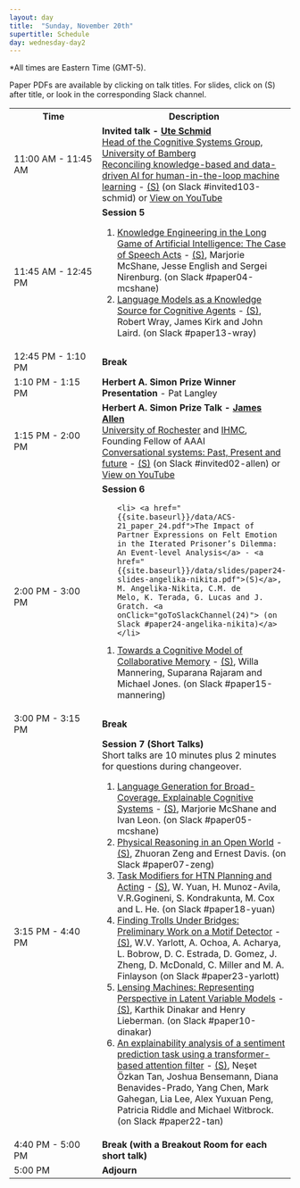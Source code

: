 ```yaml
---
layout: day
title:  "Sunday, November 20th"
supertitle: Schedule
day: wednesday-day2
---
```

*All times are Eastern Time (GMT-5). 
<!--

This day's session talks are available on YouTube
at
[ACS 2021 Day 2](https://www.youtube.com/playlist?list=PL-1wKlUbAzGTQ-jqenM3OHpSNcFka6VOl).
Invited talks are linked directly as shown below.

-->

Paper PDFs are available by clicking on talk titles. For slides, click on
(S) after title, or look in the corresponding Slack channel.

<!-- You can watch the 
     [recorded talks](https://www.youtube.com/playlist?list=PL-1wKlUbAzGTjZjLcOduALuoZ3aupVSqe) for this day.  (FIX LINK) -->

<table>
<tr>
<th width=190px> Time </th>
<th> Description </th>
</tr>
<tr>
  <td> <span class="schedtime"> 11:00 AM - 11:45 AM </span></td><td> 
<b>  Invited talk - <a href="{{site.baseurl}}/speakers/ute_schmid/">Ute Schmid</a> </b><br>
<a href="https://www.uni-bamberg.de/en/cogsys/schmid/">Head of the Cognitive Systems Group, University of Bamberg</a>
<br><a href="{{site.baseurl}}/talks/#schmid">Reconciling knowledge-based and data-driven AI for human-in-the-loop
  machine learning</a>  - <a
  href="{{site.baseurl}}/data/slides/invited-schmid-slides.pdf">(S)</a><a
  onClick="goToSlackChannel(103)"> (on Slack #invited103-schmid)</a>
  or <a
 href="https://www.youtube.com/watch?v=QoC3th7roi4&list=PL-1wKlUbAzGSdwkBuFJhELkCQ6Hz9u60C&index=2">View
 on YouTube</a>
  </td>
  </tr>

<tr>
  <td id="session5"> <span class="schedtime"> 11:45 AM - 12:45 PM </span></td><td> <b> Session 5</b>
<!-- ###### Chaired by TBD -->
  <ol>
   <li> <a href="{{site.baseurl}}/data/ACS-21_paper_4.pdf">Knowledge
  Engineering in the Long Game of Artificial Intelligence: The Case of
  Speech Acts</a> - <a href="{{site.baseurl}}/data/slides/paper04-slides-mcshane.pdf">(S)</a>, Marjorie McShane, Jesse
   English and Sergei Nirenburg. <a onClick="goToSlackChannel(4)"> (on Slack #paper04-mcshane)</a></li>
   <li> <a href="{{site.baseurl}}/data/ACS-21_paper_13.pdf">Language Models
  as a Knowledge Source for Cognitive Agents</a> -  <a href="{{site.baseurl}}/data/slides/paper13-slides-wray-kirk-laird.pdf">(S)</a>,
  Robert Wray, James Kirk and John Laird. 
 <a onClick="goToSlackChannel(13)"> (on Slack #paper13-wray)</a></li>
  </ol>
  </td>
</tr>

<tr> <td> <span class="schedtime"> 12:45 PM - 1:10 PM </span></td> <td>  <b> Break</b> </td> </tr>
<tr> <td> <span class="schedtime"> 1:10 PM - 1:15 PM </span></td> <td>
<b> Herbert A. Simon Prize Winner Presentation </b>  - Pat Langley</td>
</tr>

<tr>
<td> <span class="schedtime"> 1:15 PM - 2:00 PM </span></td>
<td> <b>  Herbert A. Simon Prize Talk - <a href="{{site.baseurl}}/speakers/james_allen/"> James Allen</a> </b><br>
    <a href="https://www.cs.rochester.edu/u/james/">University of
    Rochester</a> and <a href="https://www.ihmc.us/groups/jallen/">IHMC</a>, Founding Fellow of AAAI<br>
    <a href="{{site.baseurl}}/talks/#allen">Conversational systems: Past,
    Present and future</a>  - <a
    href="{{site.baseurl}}/data/slides/invited-Allen-slides-SimonTalk.pdf">(S)</a>
    <a onClick="goToSlackChannel(102)"> (on Slack #invited02-allen)</a>
     or <a
 href="https://www.youtube.com/watch?v=4IGfMcxUrLs&list=PL-1wKlUbAzGSdwkBuFJhELkCQ6Hz9u60C&index=1">View
 on YouTube</a></td>
  </tr>



<tr>
  <td id="session6"> <span class="schedtime"> 2:00 PM - 3:00 PM </span></td><td> <b> Session 6 </b>
<!-- ###### Chaired by TBD -->
  <ol>

    <li> <a href="{{site.baseurl}}/data/ACS-21_paper_24.pdf">The Impact of
    Partner Expressions on Felt Emotion in the Iterated Prisoner’s Dilemma:
    An Event-level Analysis</a> - <a href="{{site.baseurl}}/data/slides/paper24-slides-angelika-nikita.pdf">(S)</a>, M. Angelika-Nikita, C.M. de
    Melo, K. Terada, G. Lucas and J. Gratch. <a onClick="goToSlackChannel(24)"> (on Slack #paper24-angelika-nikita)</a></li>

   <li> <a href="{{site.baseurl}}/data/ACS-21_paper_15.pdf">Towards a Cognitive Model of
    Collaborative Memory</a> - <a href="{{site.baseurl}}/data/slides/paper15-slides-mannering.pdf">(S)</a>, Willa Mannering, Suparana Rajaram and Michael
    Jones. <a onClick="goToSlackChannel(15)"> (on Slack #paper15-mannering)</a> </li> 
    
  </ol>
  </td>
  </tr>
<tr>
    <td> <span class="schedtime"> 3:00 PM - 3:15 PM </span></td> <td>  <b>
    Break</b> </td>
    </tr>
<tr>
  <td id="session7"> <span class="schedtime"> 3:15 PM - 4:40 PM </span></td><td> <b>
  Session 7 (Short Talks)</b>
  <div class=shortnote>Short talks are 10 minutes plus 2 minutes for questions during changeover.</div>
<!-- ###### Chaired by TBD -->
 <ol>
  <li> <a href="{{site.baseurl}}/data/ACS-21_paper_5.pdf">Language
  Generation for Broad-Coverage, Explainable Cognitive Systems</a>
   - <a href="{{site.baseurl}}/data/slides/paper05-slides-mcshane-leon.pdf">(S)</a>,
  Marjorie McShane and Ivan Leon. <a onClick="goToSlackChannel(5)"> (on Slack #paper05-mcshane)</a></li>
  <li> <a href="{{site.baseurl}}/data/ACS-21_paper_7.pdf">Physical
  Reasoning in an Open World</a> - <a href="{{site.baseurl}}/data/slides/paper07-slides-zeng-davis.pdf">(S)</a>,
  Zhuoran Zeng and Ernest Davis. <a onClick="goToSlackChannel(7)"> (on Slack #paper07-zeng)</a></li>
  <li> <a href="{{site.baseurl}}/data/ACS-21_paper_18.pdf">Task Modifiers
  for HTN Planning and Acting</a> - <a href="{{site.baseurl}}/data/slides/paper18-slides-yuan.pdf">(S)</a>,
  W. Yuan, H. Munoz-Avila, V.R.Gogineni, S. Kondrakunta, M. Cox and L. He. <a onClick="goToSlackChannel(18)"> (on Slack #paper18-yuan)</a></li>

   <li> <a href="{{site.baseurl}}/data/ACS-21_paper_23.pdf">Finding Trolls
   Under Bridges: Preliminary Work on a Motif Detector</a> - <a href="{{site.baseurl}}/data/slides/paper23-slides-yarlott.pdf">(S)</a>,
   W.V. Yarlott, A. Ochoa, A. Acharya, L. Bobrow, D. C. Estrada, D. Gomez,
   J. Zheng, D. McDonald, C. Miller and M. A. Finlayson<a onClick="goToSlackChannel(23)"> (on Slack #paper23-yarlott)</a></li>
   <li> <a href="{{site.baseurl}}/data/ACS-21_paper_10.pdf">Lensing
   Machines: Representing Perspective in Latent Variable Models</a> - <a href="{{site.baseurl}}/data/slides/paper10-slides-kinakar-liberman.pdf">(S)</a>, Karthik Dinakar and Henry Lieberman. <a onClick="goToSlackChannel(10)"> (on Slack #paper10-dinakar)</a></li>
  <li> <a href="{{site.baseurl}}/data/ACS-21_paper_22.pdf">An explainability analysis of a
   sentiment prediction task using a transformer-based attention
   filter</a> - <a href="{{site.baseurl}}/data/slides/paper22-slides-tan.pdf">(S)</a>, Neşet Özkan Tan, Joshua Bensemann, Diana Benavides-Prado,
   Yang Chen, Mark Gahegan, Lia Lee, Alex Yuxuan Peng, Patricia Riddle and
   Michael Witbrock. <a onClick="goToSlackChannel(22)"> (on Slack #paper22-tan)</a></li>
  </ol>
  </td>
</tr>
<tr>
  <td> <span class="schedtime">  4:40 PM - 5:00 PM </span></td>
  <td>  <b> Break (with a Breakout Room for each short talk) </b>
  </td>
  </tr>
  <tr>
  <td> <span class="schedtime"> 5:00 PM </span></td>
  <td>  <b> Adjourn </b> </td>
</tr>
</table>

